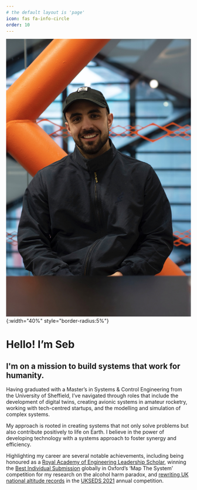 ```yaml
---
# the default layout is 'page'
icon: fas fa-info-circle
order: 10
---
```







![My Image](/assets/img/Seb_Front_Face.jpg){:width="40%" style="border-radius:5%"}

# Hello! I’m Seb

##  I'm on a mission to build systems that work for humanity.

Having graduated with a Master’s in Systems & Control Engineering from the University of Sheffield, I’ve navigated through roles that include the development of digital twins, creating avionic systems in amateur rocketry, working with tech-centred startups, and the modelling and simulation of complex systems.

My approach is rooted in creating systems that not only solve problems but also contribute positively to life on Earth. I believe in the power of developing technology with a systems approach to foster synergy and efficiency.

Highlighting my career are several notable achievements, including being honoured as a [Royal Academy of Engineering Leadership Scholar](https://raeng.org.uk/programmes-and-prizes/programmes/uk-grants-and-prizes/support-for-education/engineering-leaders-scholarship/scholarship-recipients), winning the [Best Individual Submission](https://www.sheffield.ac.uk/acse/news/engineering-student-wins-award-global-social-impact-competition) globally in Oxford’s ‘Map The System’ competition for my research on the alcohol harm paradox, and [rewriting UK national altitude records](https://www.ukra.org.uk/records/allclass) in the [UKSEDS 2021](https://www.youtube.com/watch?v=Lg2Mcxf0NpI) annual competition.
